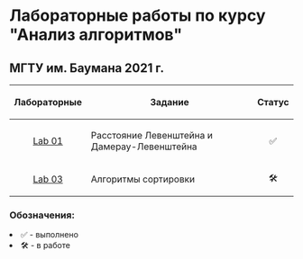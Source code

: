 # Лабораторные работы по курсу "Анализ алгоритмов"
## МГТУ им. Баумана 2021 г.

| Лабораторные  |     <p align="center">Задание    |      Статус    |
| :-------------: |-------------|:-------------:|
| [Lab 01](https://github.com/DeadlyHunter38/bmstu_sem_5_aa/tree/master/lab_01)| <p align="left">Расстояние Левенштейна и Дамерау-Левенштейна<p>| ✅
| [Lab 03](https://github.com/DeadlyHunter38/bmstu_sem_5_aa/tree/master/lab_03)| <p align="left">Алгоритмы сортировки<p>| 🛠

### Обозначения:


<li>✅ - выполнено

<li>🛠 - в работе